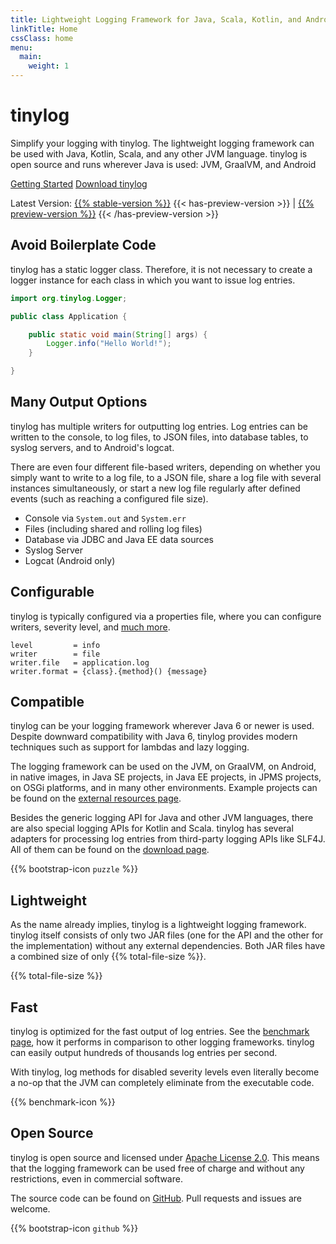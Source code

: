 ```yaml
---
title: Lightweight Logging Framework for Java, Scala, Kotlin, and Android
linkTitle: Home
cssClass: home
menu:
  main:
    weight: 1
---
```


<div class="introduction">

<h1 class="display-1">tinylog</h1>

<p class="lead">
Simplify your logging with tinylog.
The lightweight logging framework can be used with Java, Kotlin, Scala, and any other JVM language.
tinylog is open source and runs wherever Java is used: JVM, GraalVM, and Android
</p>

<div class="d-flex flex-column flex-sm-row gap-3 justify-content-center">
<a class="btn btn-outline-dark btn-lg" href="{{% internal-link `getting-started` %}}" role="button">Getting Started</a>
<a class="btn btn-outline-dark btn-lg" href="{{% internal-link `download` %}}" role="button">Download tinylog</a>
</div>

<p class="text-secondary">
Latest Version:
<a href="{{% internal-link `download` %}}">{{% stable-version %}}</a>
{{< has-preview-version >}}
| <a href="{{% internal-link `download-preview` %}}">{{% preview-version %}}</a>
{{< /has-preview-version >}}
</p>

</div>

<div class="details">

<div class="detail">
<div class="text">

## Avoid Boilerplate Code

tinylog has a static logger class.
Therefore, it is not necessary to create a logger instance for each class in which you want to issue log entries.

</div>
<div class="sample">

```java
import org.tinylog.Logger;

public class Application {

    public static void main(String[] args) {
        Logger.info("Hello World!");
    }

}
```

</div>
</div>

<div class="detail">
<div class="text">

## Many Output Options

tinylog has multiple writers for outputting log entries.
Log entries can be written to the console, to log files, to JSON files, into database tables, to syslog servers, and to Android's logcat.

There are even four different file-based writers, depending on whether you simply want to write to a log file, to a JSON file, share a log file with several instances simultaneously, or start a new log file regularly after defined events (such as reaching a configured file size).

</div>
<div class="sample">

<ul class="list-group" aria-label="Output Options">
<li class="list-group-item">Console via <code>System.out</code> and <code>System.err</code></li>
<li class="list-group-item">Files (including shared and rolling log files)</li>
<li class="list-group-item">Database via JDBC and Java EE data sources</li>
<li class="list-group-item">Syslog Server</li>
<li class="list-group-item">Logcat (Android only)</li>
</ul>

</div>
</div>

<div class="detail">
<div class="text">

## Configurable

tinylog is typically configured via a properties file, where you can configure writers, severity level, and [much more](configuration).

</div>
<div class="sample">

```properties
level         = info
writer        = file
writer.file   = application.log
writer.format = {class}.{method}() {message}
```

</div>
</div>

<div class="detail">
<div class="text">

## Compatible

tinylog can be your logging framework wherever Java 6 or newer is used.
Despite downward compatibility with Java 6, tinylog provides modern techniques such as support for lambdas and lazy logging.

The logging framework can be used on the JVM, on GraalVM, on Android, in native images, in Java SE projects, in Java EE projects, in JPMS projects, on OSGi platforms, and in many other environments.
Example projects can be found on the [external resources page](external-resources#example-projects).

Besides the generic logging API for Java and other JVM languages, there are also special logging APIs for Kotlin and Scala.
tinylog has several adapters for processing log entries from third-party logging APIs like SLF4J.
All of them can be found on the [download page](download).

</div>
<div class="sample">

{{% bootstrap-icon `puzzle` %}}

</div>
</div>

<div class="detail">
<div class="text">

## Lightweight

As the name already implies, tinylog is a lightweight logging framework.
tinylog itself consists of only two JAR files (one for the API and the other for the implementation) without any external dependencies.
Both JAR files have a combined size of only {{% total-file-size %}}.

</div>
<div class="sample">

<span class="display-3" aria-hidden="true">{{% total-file-size %}}</span>

</div>
</div>

<div class="detail">
<div class="text">

## Fast

tinylog is optimized for the fast output of log entries.
See the [benchmark page](benchmark), how it performs in comparison to other logging frameworks.
tinylog can easily output hundreds of thousands log entries per second.

With tinylog, log methods for disabled severity levels even literally become a no-op that the JVM can completely eliminate from the executable code.

</div>
<div class="sample">

{{% benchmark-icon %}}

</div>
</div>

<div class="detail">
<div class="text">

## Open Source

tinylog is open source and licensed under [Apache License 2.0](https://www.apache.org/licenses/LICENSE-2.0).
This means that the logging framework can be used free of charge and without any restrictions, even in commercial software.

The source code can be found on [GitHub](https://github.com/tinylog-org/tinylog).
Pull requests and issues are welcome.

</div>
<div class="sample">

{{% bootstrap-icon `github` %}}

</div>
</div>

</div>
